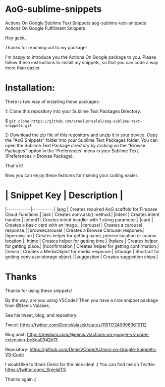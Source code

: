 # AoG-sublime-snippets
Actions On Google Sublime Text Snippets
aog-sublime-text-snippets
Actions On Google Fulfillment Snippets

Hey geek,

Thanks for reaching out to my package!

I'm happy to introduce you the Actions On Google package to you. Please follow these instructions to install my snippets, so that you can code a way more than easier.

# Installation:
There is two way of installing these packages:

1: Clone this repository into your Sublime Text Packages Directory.

$ `git clone https://github.com/sreelusreelal/aog-sublime-text-snippets.git`

2: Download the zip file of this repository and unzip it in your device. Copy the "AoG Snippets" folder into your Sublime Text Packages folder. You can open the Sublime Text Package directory by clicking on the "Browse Packages" option in the 'Preferences' menu in your Sublime Text. (Preferences > Browse Package).

That's it!

Now you can enjoy these features for making your coding easier.

# | Snippet Key | Description |
|------------|-----------|
|aog | Creates required AoG scaffold for Firebase Cloud Functions.|
|ask | Creates conv.ask() method.|
|intent | Creates intent handler.|
|intent1 | Creates intent handler with 1 string parameter.|
|card | Creates a basic card with an image.|
|carousel | Creates a carousel response.|
|browsecarousel | Creates a Browse Carousel response.|
|hpermission | Creates helper for getting name, precise location or coarse location.|
|htime | Creates helper for getting time.|
|hplace | Creates helper for getting place.|
|hconfirmation | Creates helper for getting confirmation.|
|media | Creates a MediaObject for media response.|
|storage | Shortcut for getting conv.user.storage object.|
|suggestion | Creates suggestion chips.|

# Thanks
Thanks for using these snippets!

By the way, are you using VSCode? Then you have a nice snippet package from @Denis Valášek.

See his tweet, blog, and repository: 

Tweet: https://twitter.com/DenisValasek/status/1101172409963610112 

Blog post: https://medium.com/@denis.v/actions-on-google-vs-code-extension-bc8ca0342b13 

Repository: https://github.com/DenisVCode/Actions-on-Google-Snippets-VS-Code

I would like to thank Denis for the nice idea! :) You can find me on Twitter: https://twitter.com/_SreelalTS

Thanks again :)
